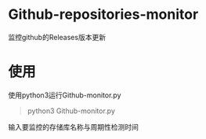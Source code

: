 # Github-repositories-monitor
监控github的Releases版本更新

# 使用
使用python3运行Github-monitor.py
> python3 Github-monitor.py

输入要监控的存储库名称与周期性检测时间
